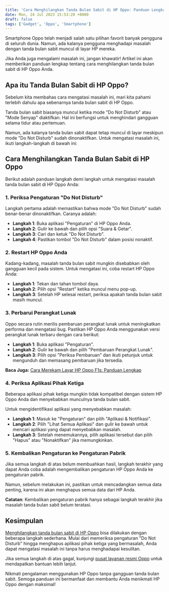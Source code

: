 ```yaml
---
title: 'Cara Menghilangkan Tanda Bulan Sabit di HP Oppo: Panduan Lengkap'
date: Mon, 24 Jul 2023 15:53:20 +0000
draft: false
tags: ['Gadget', 'Oppo', 'Smartphone']
---
```


Smartphone Oppo telah menjadi salah satu pilihan favorit banyak pengguna di seluruh dunia. Namun, ada kalanya pengguna menghadapi masalah dengan tanda bulan sabit muncul di layar HP mereka.

Jika Anda juga mengalami masalah ini, jangan khawatir! Artikel ini akan memberikan panduan lengkap tentang cara menghilangkan tanda bulan sabit di HP Oppo Anda.

**Apa itu Tanda Bulan Sabit di HP Oppo?**
-----------------------------------------

Sebelum kita membahas cara mengatasi masalah ini, mari kita pahami terlebih dahulu apa sebenarnya tanda bulan sabit di HP Oppo.

Tanda bulan sabit biasanya muncul ketika mode "Do Not Disturb" atau "Mode Senyap" diaktifkan. Hal ini berfungsi untuk menghindari gangguan selama tidur atau pertemuan.

Namun, ada kalanya tanda bulan sabit dapat tetap muncul di layar meskipun mode "Do Not Disturb" sudah dinonaktifkan. Untuk mengatasi masalah ini, ikuti langkah-langkah di bawah ini:

**Cara Menghilangkan Tanda Bulan Sabit di HP Oppo**
---------------------------------------------------

Berikut adalah panduan langkah demi langkah untuk mengatasi masalah tanda bulan sabit di HP Oppo Anda:

### **1\. Periksa Pengaturan "Do Not Disturb"**

Langkah pertama adalah memastikan bahwa mode "Do Not Disturb" sudah benar-benar dinonaktifkan. Caranya adalah:

*   **Langkah 1**: Buka aplikasi "Pengaturan" di HP Oppo Anda.
*   **Langkah 2**: Gulir ke bawah dan pilih opsi "Suara & Getar".
*   **Langkah 3**: Cari dan ketuk "Do Not Disturb".
*   **Langkah 4**: Pastikan tombol "Do Not Disturb" dalam posisi nonaktif.

### **2\. Restart HP Oppo Anda**

Kadang-kadang, masalah tanda bulan sabit mungkin disebabkan oleh gangguan kecil pada sistem. Untuk mengatasi ini, coba restart HP Oppo Anda:

*   **Langkah 1**: Tekan dan tahan tombol daya.
*   **Langkah 2**: Pilih opsi "Restart" ketika muncul menu pop-up.
*   **Langkah 3**: Setelah HP selesai restart, periksa apakah tanda bulan sabit masih muncul.

### **3\. Perbarui Perangkat Lunak**

Oppo secara rutin merilis pembaruan perangkat lunak untuk meningkatkan performa dan mengatasi bug. Pastikan HP Oppo Anda menggunakan versi perangkat lunak terbaru dengan cara berikut:

*   **Langkah 1**: Buka aplikasi "Pengaturan".
*   **Langkah 2**: Gulir ke bawah dan pilih "Pembaruan Perangkat Lunak".
*   **Langkah 3**: Pilih opsi "Periksa Pembaruan" dan ikuti petunjuk untuk mengunduh dan memasang pembaruan jika tersedia.

**Baca Juga:** [Cara Merekam Layar HP Oppo F1s: Panduan Lengkap](https://blog.ajiekusumadhany.com/cara-merekam-layar-hp-oppo-f1s/)

### **4\. Periksa Aplikasi Pihak Ketiga**

Beberapa aplikasi pihak ketiga mungkin tidak kompatibel dengan sistem HP Oppo Anda dan menyebabkan munculnya tanda bulan sabit.

Untuk mengidentifikasi aplikasi yang menyebabkan masalah:

*   **Langkah 1**: Masuk ke "Pengaturan" dan pilih "Aplikasi & Notifikasi".
*   **Langkah 2**: Pilih "Lihat Semua Aplikasi" dan gulir ke bawah untuk mencari aplikasi yang dapat menyebabkan masalah.
*   **Langkah 3**: Setelah menemukannya, pilih aplikasi tersebut dan pilih "Hapus" atau "Nonaktifkan" jika memungkinkan.

### **5\. Kembalikan Pengaturan ke Pengaturan Pabrik**

Jika semua langkah di atas belum membuahkan hasil, langkah terakhir yang dapat Anda coba adalah mengembalikan pengaturan HP Oppo Anda ke pengaturan pabrik.

Namun, sebelum melakukan ini, pastikan untuk mencadangkan semua data penting, karena ini akan menghapus semua data dari HP Anda.

**Catatan**: Kembalikan pengaturan pabrik hanya sebagai langkah terakhir jika masalah tanda bulan sabit belum teratasi.

**Kesimpulan**
--------------

[Menghilangkan tanda bulan sabit di HP Oppo](https://blog.ajiekusumadhany.com/cara-menghilangkan-tanda-bulan-sabit-di-hp-oppo/) bisa dilakukan dengan beberapa langkah sederhana. Mulai dari memeriksa pengaturan "Do Not Disturb" hingga menghapus aplikasi pihak ketiga yang bermasalah, Anda dapat mengatasi masalah ini tanpa harus menghadapai kesulitan.

Jika semua langkah di atas gagal, kunjungi [pusat layanan resmi Oppo](https://support.oppo.com/id/) untuk mendapatkan bantuan lebih lanjut.

Nikmati pengalaman menggunakan HP Oppo tanpa gangguan tanda bulan sabit. Semoga panduan ini bermanfaat dan membantu Anda menikmati HP Oppo dengan maksimal!
